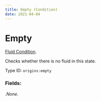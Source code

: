 ```yaml
---
title: Empty (Condition)
date: 2021-04-04
---
```

# Empty

[Fluid Condition](../fluid_conditions.md).

Checks whether there is no fluid in this state.

Type ID: `origins:empty`

### Fields:

_.None._
